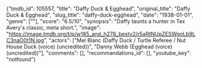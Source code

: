 {"tmdb_id": 105557, "title": "Daffy Duck & Egghead", "original_title": "Daffy Duck & Egghead", "slug_title": "daffy-duck-egghead", "date": "1938-01-01", "genre": [""], "score": "6.5/10", "synopsis": "Daffy taunts a hunter in Tex Avery's classic, meta short.", "image": "https://image.tmdb.org/t/p/w185_and_h278_bestv2/r5aRtNUpZESWgoLb9LC3naO0t1N.jpg", "actors": ["Mel Blanc (Daffy Duck / Turtle Referee / Nut House Duck (voice) (uncredited))", "Danny Webb (Egghead (voice) (uncredited))"], "comments": [], "recommandations_id": [], "youtube_key": "notfound"}